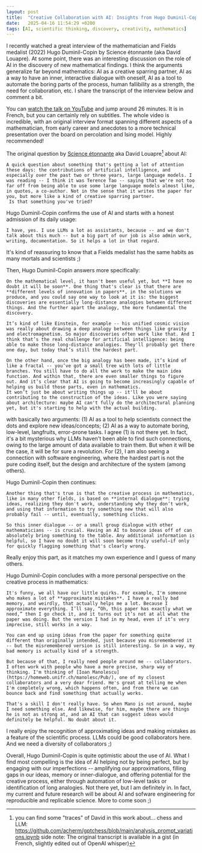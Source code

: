 ```yaml
---
layout: post
title:  "Creative Collaboration with AI: Insights from Hugo Duminil-Copin on Mathematics and Discovery"
date:   2025-04-16 11:54:29 +0200
tags: [AI, scientific thinking, discovery, creativity, mathematics]
---
```


I recently watched a great interview of the mathematician and Fields medalist (2022) Hugo Duminil-Copin by Science étonnante (aka David Louapre).
At some point, there was an interesting discussion on the role of AI in the discovery of new mathematical findings.
I think the arguments generalize far beyond mathematics: AI as a creative sparring partner, AI as a way to have an inner, interactive dialogue with oneself, AI as a tool to automate the boring parts of the process, human fallibility as a strength, the need for collaboration, etc. I share the transcript of the interview below and comment a bit.

You can [watch the talk on YouTube](https://www.youtube.com/watch?v=N_3FMrUUS6A) and jump around 26 minutes. It is in French, but you can certainly rely on subtitles.
The whole video is incredible, with an original interview format spanning different aspects of a mathematician, from early career and anecdotes to a more technical presentation over the board on percolation and Ising model.
Highly recommended!


The original question by [Science étonnante](https://www.youtube.com/scienceetonnante) aka David Louapre[^1] about AI:
```
A quick question about something that's getting a lot of attention these days: the contributions of artificial intelligence, and especially over the past two or three years, large language models. I was reading -- I think it was Terence Tao -- saying that we're not too far off from being able to use some large language models almost like, in quotes, a co-author. Not in the sense that it writes the paper for you, but more like a kind of creative sparring partner.
 Is that something you've tried?
```

Hugo Duminil-Copin confirms the use of AI and starts with a honest admission of its daily usage:
```
I have, yes. I use LLMs a lot as assistants, because -- and we don't talk about this much -- but a big part of our job is also admin work, writing, documentation. So it helps a lot in that regard.
```

It's kind of reassuring to know that a Fields medalist has the same habits as many mortals and scientists ;)

Then, Hugo Duminil-Copin answers more specifically:
```
On the mathematical level, it hasn't been useful yet, but **I have no doubt it will be soon**. One thing that's clear is that there are **different levels of innovation in papers**, in the solutions we produce, and you could say one way to look at it is: the biggest discoveries are essentially long-distance analogies between different things. And the further apart the analogy, the more fundamental the discovery.

It’s kind of like Einstein, for example -- his unified cosmic vision was really about drawing a deep analogy between things like gravity and electromagnetism. So major discoveries often work like that. And I think that’s the real challenge for artificial intelligence: being able to make those long-distance analogies. They'll probably get there one day, but today that’s still the hardest part.

On the other hand, once the big analogy has been made, it’s kind of like a fractal -- you’ve got a small tree with lots of little branches. You still have to do all the work to make the main idea function. And within that, there are even smaller things to figure out. And it’s clear that AI is going to become increasingly capable of helping us build those parts, even in mathematics.
It won’t just be about writing things up -- it'll be about contributing to the construction of the ideas. Like you were saying about architecture: maybe AI can't fully do the architectural planning yet, but it's starting to help with the actual building.
```

with basically two arguments: (1) AI as a tool to help scientists connect the dots and explore new ideas/concepts; (2) AI as a way to automate boring, low-level, langfruits, error-prone tasks.
I agree (1) is not there yet. In fact, it's a bit mysterious why LLMs haven't been able to find such connections, owing to the large amount of data available to train them.
But when it will be the case, it will be for sure a revolution.
For (2), I am also seeing a connection with software engineering, where the hardest part is not the pure coding itself, but the design and architecture of the system (among others).

Hugo Duminil-Copin then continues:
```
Another thing that's true is that the creative process in mathematics, like in many other fields, is based on **internal dialogue**: trying ideas, realizing they don't work, understanding why they don’t work, and using that information to try something new that will also probably fail -- until, eventually, something clicks.

So this inner dialogue -- or a small group dialogue with other mathematicians -- is crucial. Having an AI to bounce ideas off of can absolutely bring something to the table. Any additional information is helpful, so I have no doubt it will soon become truly useful—if only for quickly flagging something that's clearly wrong.
```

Really enjoy this part, as it matches my own experience and I guess of many others.

Hugo Duminil-Copin concludes with a more personal perspective on the creative process in mathematics:
```
It's funny, we all have our little quirks. For example, I'm someone who makes a lot of **approximate mistakes**. I have a really bad memory, and weirdly, that actually helps me a lot. Because I approximate everything. I’ll say, “Oh, this paper has exactly what we need,” then I go check it, and it turns out it’s not at all what the paper was doing. But the version I had in my head, even if it’s very imprecise, still works in a way.

You can end up using ideas from the paper for something quite different than originally intended, just because you misremembered it -- but the misremembered version is still interesting. So in a way, my bad memory is actually kind of a strength.

But because of that, I really need people around me -- collaborators. I often work with people who have a more precise, sharp way of thinking. I'm thinking of [Ioan Manolescu](https://homeweb.unifr.ch/manolesc/Pub/), one of my closest collaborators and a very dear friend. He's great at telling me when I'm completely wrong, which happens often, and from there we can bounce back and find something that actually works.

That's a skill I don't really have. So when Mano is not around, maybe I need something else. And likewise, for him, maybe there are things he is not as strong at, and an AI that can suggest ideas would definitely be helpful. No doubt about it.
```

I really enjoy the recognition of approximating ideas and making mistakes as a feature of the scientific process. LLMs could be good collaborators here.
And we need a diversity of collaborators ;)

Overall, Hugo Duminil-Copin is quite optimistic about the use of AI.
What I find most compelling is the idea of AI helping not by being perfect, but by engaging with our imperfections -- amplifying our approximations, filling gaps in our ideas, memory or inner-dialogue, and offering potential for the creative process, either through automation of low-level tasks or identification of long analogies.
Not there yet, but I am definitely in.
In fact, my current and future research will be about AI and sofware engineering for reproducible and replicable science. More to come soon ;)

[^1]: you can find some "traces" of David in this work about... chess and LLM: https://github.com/acherm/gptchess/blob/main/analysis_prompt_variations.ipynb
side note: The original transcript is available in a gist (in French, slightly edited out of OpenAI whisper)
